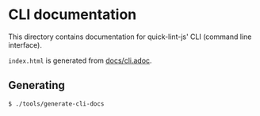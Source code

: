 # CLI documentation

This directory contains documentation for quick-lint-js' CLI (command line
interface).

`index.html` is generated from [docs/cli.adoc](../../docs/cli.adoc).

## Generating

    $ ./tools/generate-cli-docs
